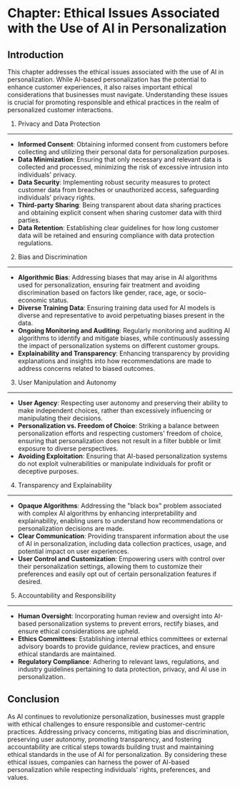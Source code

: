 Chapter: Ethical Issues Associated with the Use of AI in Personalization
========================================================================

Introduction
------------

This chapter addresses the ethical issues associated with the use of AI in personalization. While AI-based personalization has the potential to enhance customer experiences, it also raises important ethical considerations that businesses must navigate. Understanding these issues is crucial for promoting responsible and ethical practices in the realm of personalized customer interactions.

1. Privacy and Data Protection
------------------------------

* **Informed Consent**: Obtaining informed consent from customers before collecting and utilizing their personal data for personalization purposes.
* **Data Minimization**: Ensuring that only necessary and relevant data is collected and processed, minimizing the risk of excessive intrusion into individuals' privacy.
* **Data Security**: Implementing robust security measures to protect customer data from breaches or unauthorized access, safeguarding individuals' privacy rights.
* **Third-party Sharing**: Being transparent about data sharing practices and obtaining explicit consent when sharing customer data with third parties.
* **Data Retention**: Establishing clear guidelines for how long customer data will be retained and ensuring compliance with data protection regulations.

2. Bias and Discrimination
--------------------------

* **Algorithmic Bias**: Addressing biases that may arise in AI algorithms used for personalization, ensuring fair treatment and avoiding discrimination based on factors like gender, race, age, or socio-economic status.
* **Diverse Training Data**: Ensuring training data used for AI models is diverse and representative to avoid perpetuating biases present in the data.
* **Ongoing Monitoring and Auditing**: Regularly monitoring and auditing AI algorithms to identify and mitigate biases, while continuously assessing the impact of personalization systems on different customer groups.
* **Explainability and Transparency**: Enhancing transparency by providing explanations and insights into how recommendations are made to address concerns related to biased outcomes.

3. User Manipulation and Autonomy
---------------------------------

* **User Agency**: Respecting user autonomy and preserving their ability to make independent choices, rather than excessively influencing or manipulating their decisions.
* **Personalization vs. Freedom of Choice**: Striking a balance between personalization efforts and respecting customers' freedom of choice, ensuring that personalization does not result in a filter bubble or limit exposure to diverse perspectives.
* **Avoiding Exploitation**: Ensuring that AI-based personalization systems do not exploit vulnerabilities or manipulate individuals for profit or deceptive purposes.

4. Transparency and Explainability
----------------------------------

* **Opaque Algorithms**: Addressing the "black box" problem associated with complex AI algorithms by enhancing interpretability and explainability, enabling users to understand how recommendations or personalization decisions are made.
* **Clear Communication**: Providing transparent information about the use of AI in personalization, including data collection practices, usage, and potential impact on user experiences.
* **User Control and Customization**: Empowering users with control over their personalization settings, allowing them to customize their preferences and easily opt out of certain personalization features if desired.

5. Accountability and Responsibility
------------------------------------

* **Human Oversight**: Incorporating human review and oversight into AI-based personalization systems to prevent errors, rectify biases, and ensure ethical considerations are upheld.
* **Ethics Committees**: Establishing internal ethics committees or external advisory boards to provide guidance, review practices, and ensure ethical standards are maintained.
* **Regulatory Compliance**: Adhering to relevant laws, regulations, and industry guidelines pertaining to data protection, privacy, and AI use in personalization.

Conclusion
----------

As AI continues to revolutionize personalization, businesses must grapple with ethical challenges to ensure responsible and customer-centric practices. Addressing privacy concerns, mitigating bias and discrimination, preserving user autonomy, promoting transparency, and fostering accountability are critical steps towards building trust and maintaining ethical standards in the use of AI for personalization. By considering these ethical issues, companies can harness the power of AI-based personalization while respecting individuals' rights, preferences, and values.
